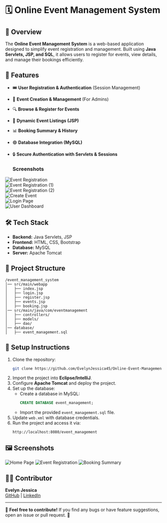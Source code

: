 # 🗓️ Online Event Management System

## 📌 Overview
The **Online Event Management System** is a web-based application designed to simplify event registration and management. Built using **Java Servlets, JSP, and SQL**, it allows users to register for events, view details, and manage their bookings efficiently.

## 🚀 Features
- 🎟️ **User Registration & Authentication** (Session Management)
- 📅 **Event Creation & Management** (For Admins)
- 🔍 **Browse & Register for Events**
- 📝 **Dynamic Event Listings (JSP)**
- 📊 **Booking Summary & History**
- 🟢 **Database Integration (MySQL)**
- 🔒 **Secure Authentication with Servlets & Sessions**

  ### Screenshots

![Event Registration](https://raw.githubusercontent.com/EvelynJessica45/Online-Event-Management-system/main/localhost_6060_event_registration_(high%20res).png)  
![Event Registration (1)](https://raw.githubusercontent.com/EvelynJessica45/Online-Event-Management-system/main/localhost_6060_event_registration_(high%20res)%20(1).png)  
![Event Registration (2)](https://raw.githubusercontent.com/EvelynJessica45/Online-Event-Management-system/main/localhost_6060_event_registration_(high%20res)%20(2).png)  
![Create Event](https://raw.githubusercontent.com/EvelynJessica45/Online-Event-Management-system/main/localhost_6060_event_registration_createEvent.jsp(high%20res).png)  
![Login Page](https://raw.githubusercontent.com/EvelynJessica45/Online-Event-Management-system/main/localhost_6060_event_registration_login.jsp(high%20res).png)  
![User Dashboard](https://raw.githubusercontent.com/EvelynJessica45/Online-Event-Management-system/main/localhost_6060_event_registration_userDashboard.jsp(high%20res).png)  


## 🛠️ Tech Stack
- **Backend:** Java Servlets, JSP
- **Frontend:** HTML, CSS, Bootstrap
- **Database:** MySQL
- **Server:** Apache Tomcat

## 👤 Project Structure
```
/event_management_system
│── src/main/webapp
│   ├── index.jsp
│   ├── login.jsp
│   ├── register.jsp
│   ├── events.jsp
│   ├── booking.jsp
│── src/main/java/com/eventmanagement
│   ├── controllers/
│   ├── models/
│   ├── dao/
│── database/
│   ├── event_management.sql
```

## 🎯 Setup Instructions
1. Clone the repository:
   ```sh
   git clone https://github.com/EvelynJessica45/Online-Event-Management-system.git
   ```
2. Import the project into **Eclipse/IntelliJ**.
3. Configure **Apache Tomcat** and deploy the project.
4. Set up the database:
   - Create a database in MySQL:  
     ```sql
     CREATE DATABASE event_management;
     ```
   - Import the provided `event_management.sql` file.
5. Update `web.xml` with database credentials.
6. Run the project and access it via:
   ```
   http://localhost:8080/event_management
   ```

## 🖼️ Screenshots
![Home Page](https://github.com/EvelynJessica45/Online-Event-Management-system/blob/main/screenshots/home.png)
![Event Registration](https://github.com/EvelynJessica45/Online-Event-Management-system/blob/main/screenshots/register.png)
![Booking Summary](https://github.com/EvelynJessica45/Online-Event-Management-system/blob/main/screenshots/summary.png)

## 👩‍💻 Contributor
**Evelyn Jessica**  
[GitHub](https://github.com/EvelynJessica45) | [LinkedIn](https://www.linkedin.com/in/evelyn-jessica-9a066a231/)

---

🌟 **Feel free to contribute!** If you find any bugs or have feature suggestions, open an issue or pull request. 🚀

